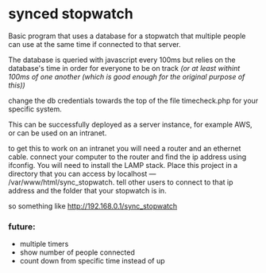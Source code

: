 # synced stopwatch
Basic program that uses a database for a stopwatch that multiple people can use at the same time if connected to that server.

The database is queried with javascript every 100ms but relies on the database's time in order for everyone to be on track 
*(or at least withint 100ms of one another (which is good enough for the original purpose of this))*

change the db credentials towards the top of the file timecheck.php for your specific system.

This can be successfully deployed as a server instance, for example AWS, or can be used on an intranet.

to get this to work on an intranet you will need a router and an ethernet cable. connect your computer to the router and find the ip address using ifconfig. You will need to install the LAMP stack. Place this project in a directory that you can access by localhost — /var/www/html/sync_stopwatch. tell other users to connect to that ip address and the folder that your stopwatch is in. 

so something like 
http://192.168.0.1/sync_stopwatch


### future:
+ multiple timers
+ show number of people connected
+ count down from specific time instead of up
